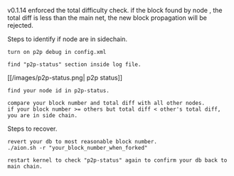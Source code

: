 v0.1.14 enforced the total difficulty check. if the block found by node , the total diff is less than the main net, the new block propagation will be rejected.

Steps to identify if node are in sidechain.

    turn on p2p debug in config.xml

    find "p2p-status" section inside log file.

[[/images/p2p-status.png| p2p status]]

    find your node id in p2p-status.

    compare your block number and total diff with all other nodes.
    if your block number >= others but total diff < other's total diff, you are in side chain.

Steps to recover.

    revert your db to most reasonable block number.
    ./aion.sh -r "your_block_number_when_forked"

    restart kernel to check "p2p-status" again to confirm your db back to main chain.


